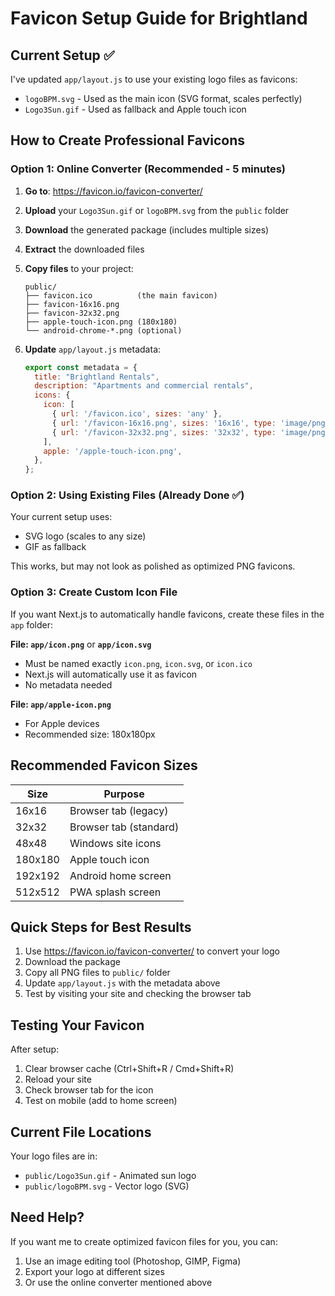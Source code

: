 # Favicon Setup Guide for Brightland

## Current Setup ✅

I've updated `app/layout.js` to use your existing logo files as favicons:
- `logoBPM.svg` - Used as the main icon (SVG format, scales perfectly)
- `Logo3Sun.gif` - Used as fallback and Apple touch icon

## How to Create Professional Favicons

### Option 1: Online Converter (Recommended - 5 minutes)

1. **Go to**: https://favicon.io/favicon-converter/
   
2. **Upload** your `Logo3Sun.gif` or `logoBPM.svg` from the `public` folder

3. **Download** the generated package (includes multiple sizes)

4. **Extract** the downloaded files

5. **Copy files** to your project:
   ```
   public/
   ├── favicon.ico          (the main favicon)
   ├── favicon-16x16.png
   ├── favicon-32x32.png
   ├── apple-touch-icon.png (180x180)
   └── android-chrome-*.png (optional)
   ```

6. **Update** `app/layout.js` metadata:
   ```javascript
   export const metadata = {
     title: "Brightland Rentals",
     description: "Apartments and commercial rentals",
     icons: {
       icon: [
         { url: '/favicon.ico', sizes: 'any' },
         { url: '/favicon-16x16.png', sizes: '16x16', type: 'image/png' },
         { url: '/favicon-32x32.png', sizes: '32x32', type: 'image/png' },
       ],
       apple: '/apple-touch-icon.png',
     },
   };
   ```

### Option 2: Using Existing Files (Already Done ✅)

Your current setup uses:
- SVG logo (scales to any size)
- GIF as fallback

This works, but may not look as polished as optimized PNG favicons.

### Option 3: Create Custom Icon File

If you want Next.js to automatically handle favicons, create these files in the `app` folder:

**File: `app/icon.png`** or **`app/icon.svg`**
- Must be named exactly `icon.png`, `icon.svg`, or `icon.ico`
- Next.js will automatically use it as favicon
- No metadata needed

**File: `app/apple-icon.png`**
- For Apple devices
- Recommended size: 180x180px

## Recommended Favicon Sizes

| Size | Purpose |
|------|---------|
| 16x16 | Browser tab (legacy) |
| 32x32 | Browser tab (standard) |
| 48x48 | Windows site icons |
| 180x180 | Apple touch icon |
| 192x192 | Android home screen |
| 512x512 | PWA splash screen |

## Quick Steps for Best Results

1. Use https://favicon.io/favicon-converter/ to convert your logo
2. Download the package
3. Copy all PNG files to `public/` folder
4. Update `app/layout.js` with the metadata above
5. Test by visiting your site and checking the browser tab

## Testing Your Favicon

After setup:
1. Clear browser cache (Ctrl+Shift+R / Cmd+Shift+R)
2. Reload your site
3. Check browser tab for the icon
4. Test on mobile (add to home screen)

## Current File Locations

Your logo files are in:
- `public/Logo3Sun.gif` - Animated sun logo
- `public/logoBPM.svg` - Vector logo (SVG)

## Need Help?

If you want me to create optimized favicon files for you, you can:
1. Use an image editing tool (Photoshop, GIMP, Figma)
2. Export your logo at different sizes
3. Or use the online converter mentioned above
